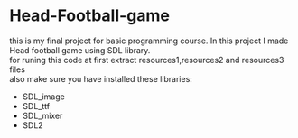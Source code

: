 # Head-Football-game  

this is my final project for basic programming course. In this project I made Head football game using SDL library.  
for runing this code at first extract resources1,resources2 and resources3 files  
also make sure you have installed these libraries:  
* SDL_image
* SDL_ttf
* SDL_mixer
* SDL2

